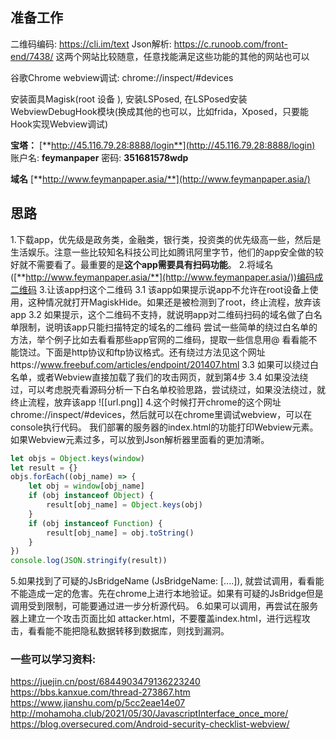## 准备工作
二维码编码: https://cli.im/text
Json解析: https://c.runoob.com/front-end/7438/
这两个网站比较随意，任意找能满足这些功能的其他的网站也可以

谷歌Chrome webview调试: chrome://inspect/#devices

安装面具Magisk(root 设备 ), 安装LSPosed, 在LSPosed安装WebviewDebugHook模块(换成其他的也可以，比如frida，Xposed，只要能Hook实现Webview调试)

**宝塔：**
[**http://45.116.79.28:8888/login**](http://45.116.79.28:8888/login)
账户名: **feymanpaper**
密码: **351681578wdp**

**域名**
[**http://www.feymanpaper.asia/**](http://www.feymanpaper.asia/)

## 思路
1.下载app，优先级是政务类，金融类，银行类，投资类的优先级高一些，然后是生活娱乐。注意一些比较知名科技公司比如腾讯阿里字节，他们的app安全做的较好就不需要看了。最重要的是**这个app需要具有扫码功能**。
2.将域名([**http://www.feymanpaper.asia/**](http://www.feymanpaper.asia/))编码成二维码
3.让该app扫这个二维码
	3.1 该app如果提示说app不允许在root设备上使用，这种情况就打开MagiskHide。如果还是被检测到了root，终止流程，放弃该app
	3.2 如果提示，这个二维码不支持，就说明app对二维码扫码的域名做了白名单限制，说明该app只能扫描特定的域名的二维码
	尝试一些简单的绕过白名单的方法，举个例子比如去看看那些app官网的二维码，提取一些信息用@ 看看能不能饶过。下面是http协议和ftp协议格式。还有绕过方法见这个网址https://www.freebuf.com/articles/endpoint/201407.html
	3.3 如果可以绕过白名单，或者Webview直接加载了我们的攻击网页，就到第4步
	3.4 如果没法绕过，可以考虑脱壳看源码分析一下白名单校验思路，尝试绕过，如果没法绕过，就终止流程，放弃该app
![[url.png]]
4.这个时候打开chrome的这个网址chrome://inspect/#devices，然后就可以在chrome里调试webview，可以在console执行代码。 我们部署的服务器的index.html的功能打印Webview元素。如果Webview元素过多，可以放到Json解析器里面看的更加清晰。
```js
let objs = Object.keys(window)
let result = {}
objs.forEach((obj_name) => {
    let obj = window[obj_name]
    if (obj instanceof Object) {
        result[obj_name] = Object.keys(obj)
    }
    if (obj instanceof Function) {
        result[obj_name] = obj.toString()
    }
})
console.log(JSON.stringify(result))
```
5.如果找到了可疑的JsBridgeName (JsBridgeName: [....]), 就尝试调用，看看能不能造成一定的危害。先在chrome上进行本地验证。如果有可疑的JsBridge但是调用受到限制，可能要通过进一步分析源代码。
6.如果可以调用，再尝试在服务器上建立一个攻击页面比如 attacker.html，不要覆盖index.html，进行远程攻击，看看能不能把隐私数据转移到数据库，则找到漏洞。

### 一些可以学习资料:
https://juejin.cn/post/6844903479136223240
https://bbs.kanxue.com/thread-273867.htm
https://www.jianshu.com/p/5cc2eae14e07
http://mohamoha.club/2021/05/30/JavascriptInterface_once_more/
https://blog.oversecured.com/Android-security-checklist-webview/